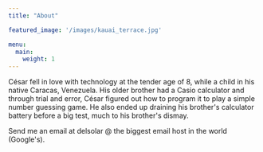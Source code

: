 ```yaml
---
title: "About"

featured_image: '/images/kauai_terrace.jpg'

menu:
  main:
    weight: 1
---
```


César fell in love with technology at the tender age of 8, while a child in his native Caracas, Venezuela. His older brother had a Casio calculator and through trial and error, César figured out how to program it to play a simple number guessing game. He also ended up draining his brother's calculator battery before a big test, much to his brother's dismay.

Send me an email at delsolar @ the biggest email host in the world (Google's).